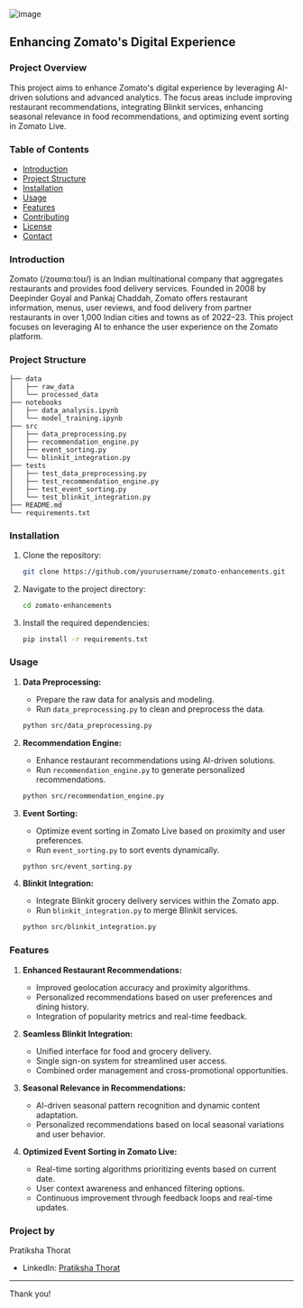 
![image](https://github.com/Pratikshathorat96/Business-Analysis-of-Zomato/assets/120496034/94fdb6bc-2036-4a78-b51c-d2a513a23638)


## Enhancing Zomato's Digital Experience

### Project Overview

This project aims to enhance Zomato's digital experience by leveraging AI-driven solutions and advanced analytics. The focus areas include improving restaurant recommendations, integrating Blinkit services, enhancing seasonal relevance in food recommendations, and optimizing event sorting in Zomato Live.

### Table of Contents

- [Introduction](#introduction)
- [Project Structure](#project-structure)
- [Installation](#installation)
- [Usage](#usage)
- [Features](#features)
- [Contributing](#contributing)
- [License](#license)
- [Contact](#contact)

### Introduction

Zomato (/zoʊmɑːtoʊ/) is an Indian multinational company that aggregates restaurants and provides food delivery services. Founded in 2008 by Deepinder Goyal and Pankaj Chaddah, Zomato offers restaurant information, menus, user reviews, and food delivery from partner restaurants in over 1,000 Indian cities and towns as of 2022–23. This project focuses on leveraging AI to enhance the user experience on the Zomato platform.

### Project Structure

```
├── data
│   ├── raw_data
│   └── processed_data
├── notebooks
│   ├── data_analysis.ipynb
│   └── model_training.ipynb
├── src
│   ├── data_preprocessing.py
│   ├── recommendation_engine.py
│   ├── event_sorting.py
│   └── blinkit_integration.py
├── tests
│   ├── test_data_preprocessing.py
│   ├── test_recommendation_engine.py
│   ├── test_event_sorting.py
│   └── test_blinkit_integration.py
├── README.md
└── requirements.txt
```

### Installation

1. Clone the repository:
   ```bash
   git clone https://github.com/yourusername/zomato-enhancements.git
   ```
2. Navigate to the project directory:
   ```bash
   cd zomato-enhancements
   ```
3. Install the required dependencies:
   ```bash
   pip install -r requirements.txt
   ```

### Usage

1. **Data Preprocessing:**
   - Prepare the raw data for analysis and modeling.
   - Run `data_preprocessing.py` to clean and preprocess the data.

   ```bash
   python src/data_preprocessing.py
   ```

2. **Recommendation Engine:**
   - Enhance restaurant recommendations using AI-driven solutions.
   - Run `recommendation_engine.py` to generate personalized recommendations.

   ```bash
   python src/recommendation_engine.py
   ```

3. **Event Sorting:**
   - Optimize event sorting in Zomato Live based on proximity and user preferences.
   - Run `event_sorting.py` to sort events dynamically.

   ```bash
   python src/event_sorting.py
   ```

4. **Blinkit Integration:**
   - Integrate Blinkit grocery delivery services within the Zomato app.
   - Run `blinkit_integration.py` to merge Blinkit services.

   ```bash
   python src/blinkit_integration.py
   ```

### Features

1. **Enhanced Restaurant Recommendations:**
   - Improved geolocation accuracy and proximity algorithms.
   - Personalized recommendations based on user preferences and dining history.
   - Integration of popularity metrics and real-time feedback.

2. **Seamless Blinkit Integration:**
   - Unified interface for food and grocery delivery.
   - Single sign-on system for streamlined user access.
   - Combined order management and cross-promotional opportunities.

3. **Seasonal Relevance in Recommendations:**
   - AI-driven seasonal pattern recognition and dynamic content adaptation.
   - Personalized recommendations based on local seasonal variations and user behavior.

4. **Optimized Event Sorting in Zomato Live:**
   - Real-time sorting algorithms prioritizing events based on current date.
   - User context awareness and enhanced filtering options.
   - Continuous improvement through feedback loops and real-time updates.

### Project by 
Pratiksha Thorat
- LinkedIn: [Pratiksha Thorat](https://www.linkedin.com/in/pratiksha-thorat)

---

Thank you!
